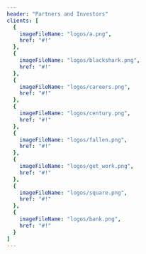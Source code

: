 ```yaml
---
header: "Partners and Investors"
clients: [
  {
    imageFileName: "logos/a.png",
    href: "#!"
  },
  {
    imageFileName: "logos/blackshark.png",
    href: "#!"
  },
  {
    imageFileName: "logos/careers.png",
    href: "#!"
  },
  {
    imageFileName: "logos/century.png",
    href: "#!"
  },
  {
    imageFileName: "logos/fallen.png",
    href: "#!"
  },
  {
    imageFileName: "logos/get_work.png",
    href: "#!"
  },
  {
    imageFileName: "logos/square.png",
    href: "#!"
  },
  {
    imageFileName: "logos/bank.png",
    href: "#!"
  }
]
---
```

